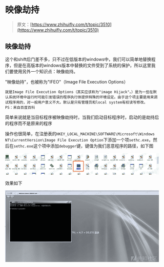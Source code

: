 # 映像劫持

> 原文：[https://www.zhihuifly.com/t/topic/3510](https://www.zhihuifly.com/t/topic/3510)

## 映像劫持

这个和shift后门差不多，只不过在低版本的windows中，我们可以简单地替换程序，但是在高版本的windows版本中替换的文件受到了系统的保护，所以这里我们要使用另外一个知识点：映像劫持。

"映像劫持"，也被称为"IFEO"（Image File Execution Options）

```
就是Image File Execution Options（其实应该称为"image Hijack"。）是为一些在默认系统环境中运行时可能引发错误的程序执行体提供特殊的环境设定。由于这个项主要是用来调试程序用的，对一般用户意义不大。默认是只有管理员和local system有权读写修改。
PS：来自百度百科 
```

简单来说就是当目标程序被映像劫持时，当我们启动目标程序时，启动的是劫持后的程序而不是原来的程序

操作也很简单，在注册表的`HKEY_LOCAL_MACHINE\SOFTWARE\Microsoft\Windows NT\CurrentVersion\Image File Execution Option`下添加一个项`sethc.exe`，然后在`sethc.exe`这个项中添加`debugger`键，键值为我们恶意程序的路径，如下图

![image](img/1ca19381b9b05b82e2159e3abb154a12.png)

效果如下

![image](img/44b2e7075dcb951be15797445adb5a1a.png)
